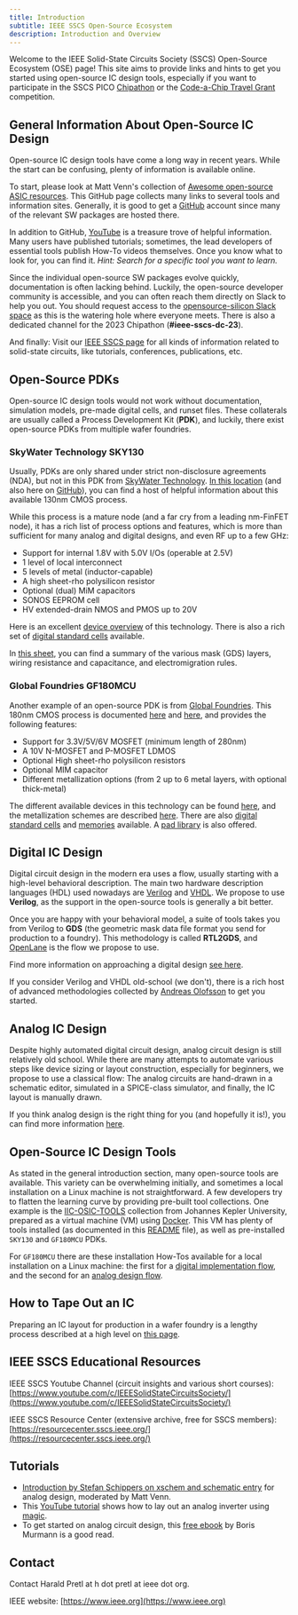 ```yaml
---
title: Introduction
subtitle: IEEE SSCS Open-Source Ecosystem
description: Introduction and Overview
---
```


Welcome to the IEEE Solid-State Circuits Society (SSCS) Open-Source Ecosystem (OSE) page! This site aims to provide links and hints to get you started using open-source IC design tools, especially if you want to participate in the SSCS PICO [Chipathon](https://sscs.ieee.org/about/tc-ose/sscs-pico-design-contest) or the [Code-a-Chip Travel Grant](https://github.com/sscs-ose/sscs-ose-code-a-chip.github.io) competition.

## General Information About Open-Source IC Design

Open-source IC design tools have come a long way in recent years. While the start can be confusing, plenty of information is available online.

To start, please look at Matt Venn's collection of [Awesome open-source ASIC resources](https://github.com/mattvenn/awesome-opensource-asic-resources). This GitHub page collects many links to several tools and information sites. Generally, it is good to get a [GitHub](https://github.com) account since many of the relevant SW packages are hosted there.

In addition to GitHub, [YouTube](https://www.youtube.com) is a treasure trove of helpful information. Many users have published tutorials; sometimes, the lead developers of essential tools publish How-To videos themselves. Once you know what to look for, you can find it. *Hint: Search for a specific tool you want to learn.*

Since the individual open-source SW packages evolve quickly, documentation is often lacking behind. Luckily, the open-source developer community is accessible, and you can often reach them directly on Slack to help you out. You should request access to the [opensource-silicon Slack space](https://invite.skywater.tools/) as this is the watering hole where everyone meets. There is also a dedicated channel for the 2023 Chipathon (**#ieee-sscs-dc-23**).

And finally: Visit our [IEEE SSCS page](https://sscs.ieee.org) for all kinds of information related to solid-state circuits, like tutorials, conferences, publications, etc.

## Open-Source PDKs

Open-source IC design tools would not work without documentation, simulation models, pre-made digital cells, and runset files. These collaterals are usually called a Process Development Kit (**PDK**), and luckily, there exist open-source PDKs from multiple wafer foundries.

### SkyWater Technology SKY130

Usually, PDKs are only shared under strict non-disclosure agreements (NDA), but not in this PDK from [SkyWater Technology](https://www.skywatertechnology.com). [In this location](https://skywater-pdk.readthedocs.io) (and also here on [GitHub](https://github.com/google/skywater-pdk)), you can find a host of helpful information about this available 130nm CMOS process.

While this process is a mature node (and a far cry from a leading nm-FinFET node), it has a rich list of process options and features, which is more than sufficient for many analog and digital designs, and even RF up to a few GHz:

* Support for internal 1.8V with 5.0V I/Os (operable at 2.5V)
* 1 level of local interconnect
* 5 levels of metal (inductor-capable)
* A high sheet-rho polysilicon resistor
* Optional (dual) MiM capacitors
* SONOS EEPROM cell
* HV extended-drain NMOS and PMOS up to 20V

Here is an excellent [device overview](https://skywater-pdk.readthedocs.io/en/main/rules/device-details.html) of this technology. There is also a rich set of [digital standard cells](https://skywater-pdk.readthedocs.io/en/main/contents/libraries/foundry-provided.html) available.

In [this sheet](https://docs.google.com/spreadsheets/d/1oL6ldkQdLu-4FEQE0lX6BcgbqzYfNnd1XA8vERe0vpE), you can find a summary of the various mask (GDS) layers, wiring resistance and capacitance, and electromigration rules.

### Global Foundries GF180MCU

Another example of an open-source PDK is from [Global Foundries](https://gf.com). This 180nm CMOS process is documented [here](https://gf180mcu-pdk.readthedocs.io/en/latest/) and [here](https://github.com/google/gf180mcu-pdk), and provides the following features:

* Support for 3.3V/5V/6V MOSFET (minimum length of 280nm)
* A 10V N-MOSFET and P-MOSFET LDMOS
* Optional High sheet-rho polysilicon resistors
* Optional MIM capacitor
* Different metallization options (from 2 up to 6 metal layers, with optional thick-metal)

The different available devices in this technology can be found [here](https://gf180mcu-pdk.readthedocs.io/en/latest/analog/spice/elec_specs/elec_specs.html), and the metallization schemes are described [here](https://gf180mcu-pdk.readthedocs.io/en/latest/analog/layout/inter_specs/inter_specs.html). There are also [digital standard cells](https://gf180mcu-pdk.readthedocs.io/en/latest/digital/standard_cells/standard_cells.html) and [memories](https://gf180mcu-pdk.readthedocs.io/en/latest/IPs/SRAM/sram.html) available. A [pad library](https://gf180mcu-pdk.readthedocs.io/en/latest/IPs/IO/gf180mcu_fd_io/index.html) is also offered.

## Digital IC Design

Digital circuit design in the modern era uses a flow, usually starting with a high-level behavioral description. The main two hardware description languages (HDL) used nowadays are [Verilog](https://en.wikipedia.org/wiki/Verilog) and [VHDL](https://en.wikipedia.org/wiki/VHDL). We propose to use **Verilog**, as the support in the open-source tools is generally a bit better.

Once you are happy with your behavioral model, a suite of tools takes you from Verilog to **GDS** (the geometric mask data file format you send for production to a foundry). This methodology is called **RTL2GDS**, and [OpenLane](https://github.com/The-OpenROAD-Project/OpenLane) is the flow we propose to use.

Find more information on approaching a digital design [see here](https://sscs-ose.github.io/digital).

If you consider Verilog and VHDL old-school (we don't), there is a rich host of advanced methodologies collected by [Andreas Olofsson](https://github.com/aolofsson/awesome-hardware-tools) to get you started.

## Analog IC Design

Despite highly automated digital circuit design, analog circuit design is still relatively old school. While there are many attempts to automate various steps like device sizing or layout construction, especially for beginners, we propose to use a classical flow: The analog circuits are hand-drawn in a schematic editor, simulated in a SPICE-class simulator, and finally, the IC layout is manually drawn.

If you think analog design is the right thing for you (and hopefully it is!), you can find more information [here](https://sscs-ose.github.io/analog).

## Open-Source IC Design Tools

As stated in the general introduction section, many open-source tools are available. This variety can be overwhelming initially, and sometimes a local installation on a Linux machine is not straightforward. A few developers try to flatten the learning curve by providing pre-built tool collections. One example is the [IIC-OSIC-TOOLS](https://github.com/iic-jku/iic-osic-tools) collection from Johannes Kepler University, prepared as a virtual machine (VM) using [Docker](https://www.docker.com). This VM has plenty of tools installed (as documented in this [README](https://github.com/iic-jku/iic-osic-tools#readme) file), as well as pre-installed `SKY130` and `GF180MCU` PDKs.

For `GF180MCU` there are these installation How-Tos available for a local installation on a Linux machine: the first for a [digital implementation flow](https://docs.google.com/presentation/d/e/2PACX-1vQSIPOF7jcEMJU42peqgD_tdGL8rAlxVTLwA2daGg64LXHnJMKNcNT7v65VVZJYHxXhHrrncICDMuQu/pub?start=false&loop=false&delayms=3000), and the second for an [analog design flow](https://docs.google.com/document/d/e/2PACX-1vRECwewA70ctP5TBVgbZeWb-UlGH98j3tYAJTxBgElU9KkTXssV99cv76u4oCRUPRMyw4c4O0OEcTis/pub).

## How to Tape Out an IC

Preparing an IC layout for production in a wafer foundry is a lengthy process described at a high level on [this page](https://sscs-ose.github.io/tapeout).

## IEEE SSCS Educational Resources

IEEE SSCS Youtube Channel (circuit insights and various short courses): [https://www.youtube.com/c/IEEESolidStateCircuitsSociety/](https://www.youtube.com/c/IEEESolidStateCircuitsSociety/)

IEEE SSCS Resource Center (extensive archive, free for SSCS members): [https://resourcecenter.sscs.ieee.org/](https://resourcecenter.sscs.ieee.org/)

## Tutorials

* [Introduction by Stefan Schippers on xschem and schematic entry](https://www.youtube.com/watch?v=q3ZcpSkVVuc) for analog design, moderated by Matt Venn.
* This [YouTube tutorial](https://www.youtube.com/watch?v=RPppaGdjbj0) shows how to lay out an analog inverter using [magic](http://opencircuitdesign.com/magic).
* To get started on analog circuit design, this [free ebook](https://github.com/bmurmann/Book-on-MOS-stages) by Boris Murmann is a good read.

## Contact

Contact Harald Pretl at h dot pretl at ieee dot org.

IEEE website: [https://www.ieee.org](https://www.ieee.org)
